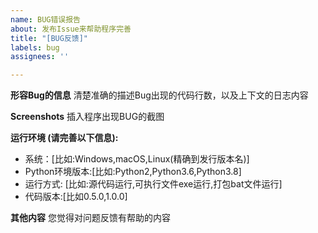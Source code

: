 ```yaml
---
name: BUG错误报告
about: 发布Issue来帮助程序完善
title: "[BUG反馈]"
labels: bug
assignees: ''

---
```


**形容Bug的信息**
清楚准确的描述Bug出现的代码行数，以及上下文的日志内容

**Screenshots**
插入程序出现BUG的截图

**运行环境 (请完善以下信息):**
 - 系统：[比如:Windows,macOS,Linux(精确到发行版本名)]
 - Python环境版本:[比如:Python2,Python3.6,Python3.8]
 - 运行方式: [比如:源代码运行,可执行文件exe运行,打包bat文件运行]
 - 代码版本:[比如0.5.0,1.0.0]


**其他内容**
您觉得对问题反馈有帮助的内容
